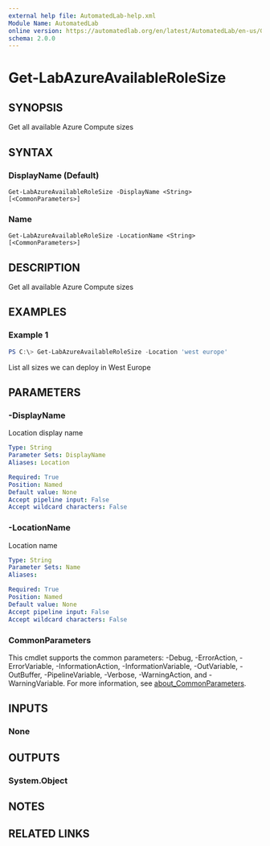 ```yaml
---
external help file: AutomatedLab-help.xml
Module Name: AutomatedLab
online version: https://automatedlab.org/en/latest/AutomatedLab/en-us/Get-LabAzureAvailableRoleSize
schema: 2.0.0
---
```


# Get-LabAzureAvailableRoleSize

## SYNOPSIS
Get all available Azure Compute sizes

## SYNTAX

### DisplayName (Default)
```
Get-LabAzureAvailableRoleSize -DisplayName <String> [<CommonParameters>]
```

### Name
```
Get-LabAzureAvailableRoleSize -LocationName <String> [<CommonParameters>]
```

## DESCRIPTION
Get all available Azure Compute sizes

## EXAMPLES

### Example 1
```powershell
PS C:\> Get-LabAzureAvailableRoleSize -Location 'west europe'
```

List all sizes we can deploy in West Europe

## PARAMETERS

### -DisplayName
Location display name

```yaml
Type: String
Parameter Sets: DisplayName
Aliases: Location

Required: True
Position: Named
Default value: None
Accept pipeline input: False
Accept wildcard characters: False
```

### -LocationName
Location name

```yaml
Type: String
Parameter Sets: Name
Aliases:

Required: True
Position: Named
Default value: None
Accept pipeline input: False
Accept wildcard characters: False
```

### CommonParameters
This cmdlet supports the common parameters: -Debug, -ErrorAction, -ErrorVariable, -InformationAction, -InformationVariable, -OutVariable, -OutBuffer, -PipelineVariable, -Verbose, -WarningAction, and -WarningVariable. For more information, see [about_CommonParameters](http://go.microsoft.com/fwlink/?LinkID=113216).

## INPUTS

### None
## OUTPUTS

### System.Object
## NOTES

## RELATED LINKS

